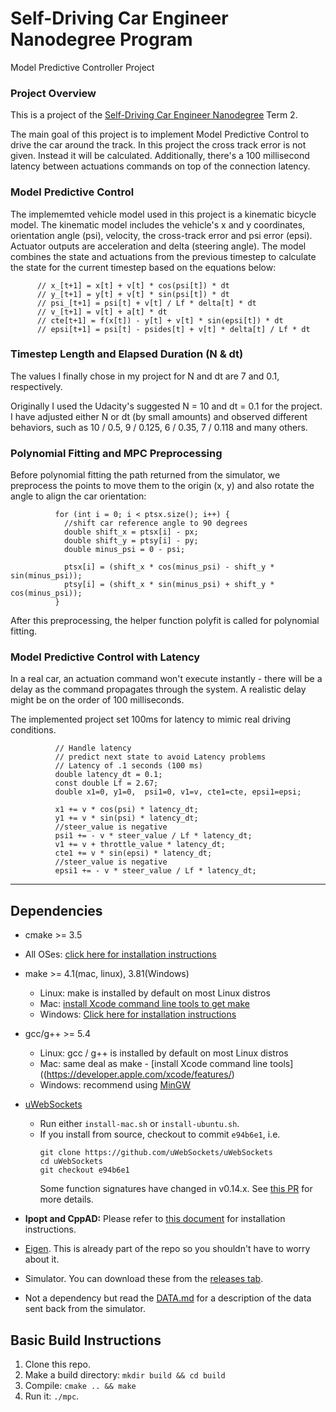 # Self-Driving Car Engineer Nanodegree Program
Model Predictive Controller Project


### Project Overview
This is a project of the [Self-Driving Car Engineer Nanodegree](https://www.udacity.com/course/self-driving-car-engineer-nanodegree--nd013) Term 2. <br>

The main goal of this project is to implement Model Predictive Control to drive the car around the track. In this project the cross track error is not given. Instead it will be calculated. Additionally, there's a 100 millisecond latency between actuations commands on top of the connection latency.

### Model Predictive Control

The implememted vehicle model used in this project is a kinematic bicycle model. The kinematic model includes the vehicle's x and y coordinates, orientation angle (psi), velocity, the cross-track error and psi error (epsi). Actuator outputs are acceleration and delta (steering angle). The model combines the state and actuations from the previous timestep to calculate the state for the current timestep based on the equations below:
```
      // x_[t+1] = x[t] + v[t] * cos(psi[t]) * dt
      // y_[t+1] = y[t] + v[t] * sin(psi[t]) * dt
      // psi_[t+1] = psi[t] + v[t] / Lf * delta[t] * dt
      // v_[t+1] = v[t] + a[t] * dt
      // cte[t+1] = f(x[t]) - y[t] + v[t] * sin(epsi[t]) * dt
      // epsi[t+1] = psi[t] - psides[t] + v[t] * delta[t] / Lf * dt
```

### Timestep Length and Elapsed Duration (N & dt)

The values I finally chose in my project for N and dt are 7 and 0.1, respectively. 

Originally I used the Udacity's suggested N = 10 and dt = 0.1 for the project. I have adjusted either N or dt (by small amounts) and observed different behaviors, such as 10 / 0.5, 9 / 0.125, 6 / 0.35, 7 / 0.118 and many others.

### Polynomial Fitting and MPC Preprocessing

Before polynomial fitting the path returned from the simulator, we preprocess the points to move them to the origin (x, y) and also rotate the angle to align the car orientation:
```
          for (int i = 0; i < ptsx.size(); i++) {
            //shift car reference angle to 90 degrees
            double shift_x = ptsx[i] - px;
            double shift_y = ptsy[i] - py;
            double minus_psi = 0 - psi;

            ptsx[i] = (shift_x * cos(minus_psi) - shift_y * sin(minus_psi));
            ptsy[i] = (shift_x * sin(minus_psi) + shift_y * cos(minus_psi));
          }
```

After this preprocessing, the helper function polyfit is called for polynomial fitting. 


### Model Predictive Control with Latency

In a real car, an actuation command won't execute instantly - there will be a delay as the command propagates through the system. A realistic delay might be on the order of 100 milliseconds.

The implemented project set 100ms for latency to mimic real driving conditions.
```
          // Handle latency
          // predict next state to avoid Latency problems
          // Latency of .1 seconds (100 ms)
          double latency_dt = 0.1;
          const double Lf = 2.67;
          double x1=0, y1=0,  psi1=0, v1=v, cte1=cte, epsi1=epsi;

          x1 += v * cos(psi) * latency_dt;
          y1 += v * sin(psi) * latency_dt;
          //steer_value is negative
          psi1 += - v * steer_value / Lf * latency_dt;
          v1 += v + throttle_value * latency_dt;
          cte1 += v * sin(epsi) * latency_dt;
          //steer_value is negative
          epsi1 += - v * steer_value / Lf * latency_dt;
```

---


## Dependencies

* cmake >= 3.5
 * All OSes: [click here for installation instructions](https://cmake.org/install/)
* make >= 4.1(mac, linux), 3.81(Windows)
  * Linux: make is installed by default on most Linux distros
  * Mac: [install Xcode command line tools to get make](https://developer.apple.com/xcode/features/)
  * Windows: [Click here for installation instructions](http://gnuwin32.sourceforge.net/packages/make.htm)
* gcc/g++ >= 5.4
  * Linux: gcc / g++ is installed by default on most Linux distros
  * Mac: same deal as make - [install Xcode command line tools]((https://developer.apple.com/xcode/features/)
  * Windows: recommend using [MinGW](http://www.mingw.org/)
* [uWebSockets](https://github.com/uWebSockets/uWebSockets)
  * Run either `install-mac.sh` or `install-ubuntu.sh`.
  * If you install from source, checkout to commit `e94b6e1`, i.e.
    ```
    git clone https://github.com/uWebSockets/uWebSockets
    cd uWebSockets
    git checkout e94b6e1
    ```
    Some function signatures have changed in v0.14.x. See [this PR](https://github.com/udacity/CarND-MPC-Project/pull/3) for more details.

* **Ipopt and CppAD:** Please refer to [this document](https://github.com/udacity/CarND-MPC-Project/blob/master/install_Ipopt_CppAD.md) for installation instructions.
* [Eigen](http://eigen.tuxfamily.org/index.php?title=Main_Page). This is already part of the repo so you shouldn't have to worry about it.
* Simulator. You can download these from the [releases tab](https://github.com/udacity/self-driving-car-sim/releases).
* Not a dependency but read the [DATA.md](./DATA.md) for a description of the data sent back from the simulator.


## Basic Build Instructions

1. Clone this repo.
2. Make a build directory: `mkdir build && cd build`
3. Compile: `cmake .. && make`
4. Run it: `./mpc`.
